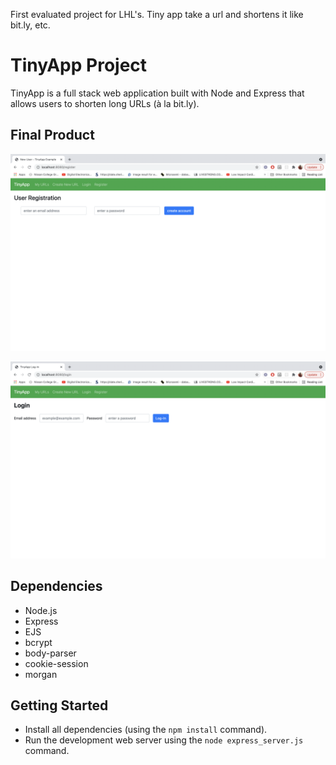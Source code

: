 First evaluated project for LHL's. Tiny app take a url and shortens it like bit.ly, etc.
# TinyApp Project

TinyApp is a full stack web application built with Node and Express that allows users to shorten long URLs (à la bit.ly).

## Final Product

!["screenshot of register page"](https://github.com/ramanmand/tinyapp/blob/master/docs/Register-page.png)

!["screenshot of login page"](https://github.com/ramanmand/tinyapp/blob/master/docs/login-page.png)

## Dependencies

- Node.js
- Express
- EJS
- bcrypt
- body-parser
- cookie-session
- morgan

## Getting Started

- Install all dependencies (using the `npm install` command).
- Run the development web server using the `node express_server.js` command.
